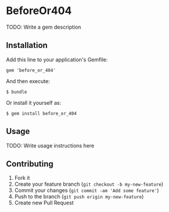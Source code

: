 # BeforeOr404

TODO: Write a gem description

## Installation

Add this line to your application's Gemfile:

    gem 'before_or_404'

And then execute:

    $ bundle

Or install it yourself as:

    $ gem install before_or_404

## Usage

TODO: Write usage instructions here

## Contributing

1. Fork it
2. Create your feature branch (`git checkout -b my-new-feature`)
3. Commit your changes (`git commit -am 'Add some feature'`)
4. Push to the branch (`git push origin my-new-feature`)
5. Create new Pull Request
